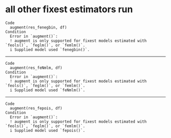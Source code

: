 # all other fixest estimators run

    Code
      augment(res_fenegbin, df)
    Condition
      Error in `augment()`:
      ! augment is only supported for fixest models estimated with `feols()`, `feglm()`, or `femlm()`.
      i Supplied model used `fenegbin()`.

---

    Code
      augment(res_feNmlm, df)
    Condition
      Error in `augment()`:
      ! augment is only supported for fixest models estimated with `feols()`, `feglm()`, or `femlm()`.
      i Supplied model used `feNmlm()`.

---

    Code
      augment(res_fepois, df)
    Condition
      Error in `augment()`:
      ! augment is only supported for fixest models estimated with `feols()`, `feglm()`, or `femlm()`.
      i Supplied model used `fepois()`.

